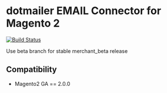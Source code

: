 dotmailer EMAIL Connector for Magento 2 
=======================================

[![Build Status](https://travis-ci.org/cdiacon/magento2.svg?branch=master)](https://travis-ci.org/cdiacon/magento2)


Use beta branch for stable merchant_beta release


Compatibility
-------------
- Magento2 GA == 2.0.0